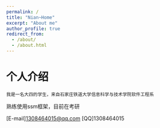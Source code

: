```yaml
---
permalink: /
title: "Nian~Home"
excerpt: "About me"
author_profile: true
redirect_from: 
  - /about/
  - /about.html
---
```


个人介绍
======
    我是一名大四的学生，来自石家庄铁道大学信息科学与技术学院软件工程系
  熟练使用ssm框架，目前在考研

[E-mail]1308464015@qq.com
[QQ]1308464015
